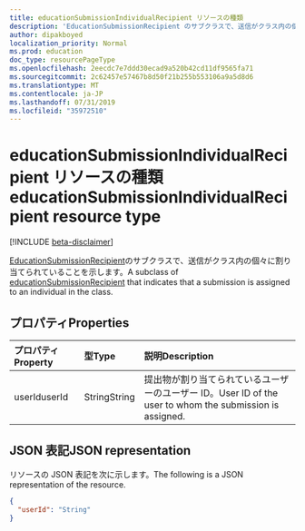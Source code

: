 ```yaml
---
title: educationSubmissionIndividualRecipient リソースの種類
description: 'EducationSubmissionRecipient のサブクラスで、送信がクラス内の個々に割り当てられていることを示します。  '
author: dipakboyed
localization_priority: Normal
ms.prod: education
doc_type: resourcePageType
ms.openlocfilehash: 2eecdc7e7ddd30ecad9a520b42cd11df9565fa71
ms.sourcegitcommit: 2c62457e57467b8d50f21b255b553106a9a5d8d6
ms.translationtype: MT
ms.contentlocale: ja-JP
ms.lasthandoff: 07/31/2019
ms.locfileid: "35972510"
---
```

# <a name="educationsubmissionindividualrecipient-resource-type"></a><span data-ttu-id="e67f0-103">educationSubmissionIndividualRecipient リソースの種類</span><span class="sxs-lookup"><span data-stu-id="e67f0-103">educationSubmissionIndividualRecipient resource type</span></span>

[!INCLUDE [beta-disclaimer](../../includes/beta-disclaimer.md)]

<span data-ttu-id="e67f0-104">[EducationSubmissionRecipient](educationsubmissionrecipient.md)のサブクラスで、送信がクラス内の個々に割り当てられていることを示します。</span><span class="sxs-lookup"><span data-stu-id="e67f0-104">A subclass of [educationSubmissionRecipient](educationsubmissionrecipient.md) that indicates that a submission is assigned to an individual in the class.</span></span>  


## <a name="properties"></a><span data-ttu-id="e67f0-105">プロパティ</span><span class="sxs-lookup"><span data-stu-id="e67f0-105">Properties</span></span>
| <span data-ttu-id="e67f0-106">プロパティ</span><span class="sxs-lookup"><span data-stu-id="e67f0-106">Property</span></span>     | <span data-ttu-id="e67f0-107">型</span><span class="sxs-lookup"><span data-stu-id="e67f0-107">Type</span></span>   |<span data-ttu-id="e67f0-108">説明</span><span class="sxs-lookup"><span data-stu-id="e67f0-108">Description</span></span>|
|:---------------|:--------|:----------|
|<span data-ttu-id="e67f0-109">userId</span><span class="sxs-lookup"><span data-stu-id="e67f0-109">userId</span></span>|<span data-ttu-id="e67f0-110">String</span><span class="sxs-lookup"><span data-stu-id="e67f0-110">String</span></span>|<span data-ttu-id="e67f0-111">提出物が割り当てられているユーザーのユーザー ID。</span><span class="sxs-lookup"><span data-stu-id="e67f0-111">User ID of the user to whom the submission is assigned.</span></span>|

## <a name="json-representation"></a><span data-ttu-id="e67f0-112">JSON 表記</span><span class="sxs-lookup"><span data-stu-id="e67f0-112">JSON representation</span></span>

<span data-ttu-id="e67f0-113">リソースの JSON 表記を次に示します。</span><span class="sxs-lookup"><span data-stu-id="e67f0-113">The following is a JSON representation of the resource.</span></span>

<!-- {
  "blockType": "resource",
  "optionalProperties": [

  ],
  "@odata.type": "microsoft.graph.educationSubmissionIndividualRecipient"
}-->

```json
{
  "userId": "String"
}

```

<!-- uuid: 8fcb5dbc-d5aa-4681-8e31-b001d5168d79
2015-10-25 14:57:30 UTC -->
<!--
{
  "type": "#page.annotation",
  "description": "educationSubmissionIndividualRecipient resource",
  "keywords": "",
  "section": "documentation",
  "tocPath": "",
  "suppressions": []
}
-->
